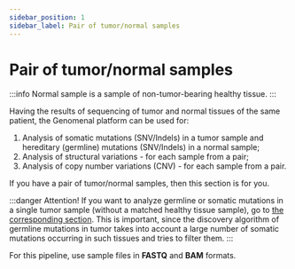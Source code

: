 ```yaml
---
sidebar_position: 1
sidebar_label: Pair of tumor/normal samples
---
```


# Pair of tumor/normal samples

:::info
Normal sample is a sample of non-tumor-bearing healthy tissue.
:::

Having the results of sequencing of tumor and normal tissues of the same patient, the Genomenal platform can be used for:
1. Analysis of somatic mutations (SNV/Indels) in a tumor sample and hereditary (germline) mutations (SNV/Indels) in a normal sample;
2. Analysis of structural variations - for each sample from a pair;
3. Analysis of copy number variations (CNV) - for each sample from a pair.

If you have a pair of tumor/normal samples, then this section is for you.

:::danger Attention!
If you want to analyze germline or somatic mutations in a single tumor sample (without a matched healthy tissue sample), go to [the corresponding section](/uploading-samples/tumor-only/tumor-sample).
This is important, since the discovery algorithm of germline mutations in tumor takes into account a large number of somatic mutations occurring in such tissues and tries to filter them.
:::

For this pipeline, use sample files in **FASTQ** and **BAM** formats.
